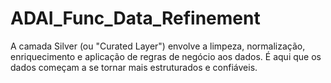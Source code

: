 # ADAI_Func_Data_Refinement
A camada Silver (ou "Curated Layer") envolve a limpeza, normalização, enriquecimento e aplicação de regras de negócio aos dados. É aqui que os dados começam a se tornar mais estruturados e confiáveis.
